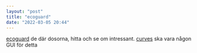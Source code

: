 ```yaml
---
layout: "post"
title: "ecoguard"
date: "2022-03-05 20:44"
---
```

[ecoguard](https://www.ecoguard.se/) de där dosorna, hitta och se om intressant. 
[curves](https://curvesplatform.com/en/) ska vara någon GUI för detta